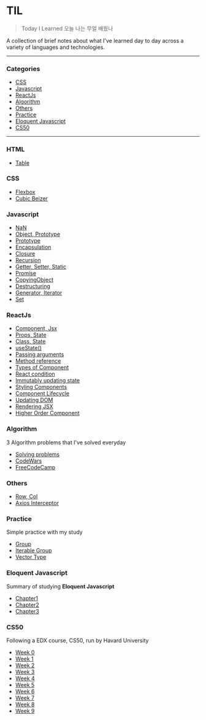 # TIL

> Today I Learned 오늘 나는 무얼 배웠나

A collection of brief notes about what I've learned day to day across a
variety of languages and technologies. 

---

### Categories

* [CSS](#CSS)
* [Javascript](#javascript)
* [ReactJs](#ReactJs)
* [Algorithm](#Algorithm)
* [Others](#Others)
* [Practice](#Practice)
* [Eloquent Javascript](#Eloquent_Javascipt)
* [CS50](#CS50)


---

### HTML
- [Table](HTML/table.md)

### CSS

- [Flexbox](CSS/Flexbox.md)
- [Cubic Beizer](CSS/cubicBeizer.md)

### Javascript
- [NaN](javascript/NaN.md)
- [Object, Prototype](javascript/object_prototype.js)
- [Prototype](javascript/Prototype.md)
- [Encapsulation](javascript/Encapsulation.md)
- [Closure](javascript/closure.js)
- [Recursion](javascript/recursion.md)
- [Getter, Setter, Static](javascript/Getter_Setter_Static.md)
- [Promise](javascript/Promise.md)
- [CopyingObject](javascript/copyingObject.md)
- [Destructuring](javascript/destructuring.md)
- [Generator, Iterator](javascript/generator_iterator.md)
- [Set](javascript/Set.md)

### ReactJs

- [Component, Jsx](ReactJs/Component_JSX.md)
- [Props, State](ReactJs/propsAndState.md)
- [Class, State](ReactJs/classComponet_state.md)
- [useState()](ReactJs/useState.md)
- [Passing arguments](ReactJs/passingArguments.md)
- [Method reference](ReactJs/MethodReference.md)
- [Types of Component](ReactJs/TypesOfComponent.md)
- [React condition](ReactJs/condition.md)
- [Immutably updating state](ReactJs/ImmutablyUpdatingState.md)
- [Styling Components](ReactJs/stylingComponents.md)
- [Component Lifecycle](ReactJs/componentLifecycle.md)
- [Updating DOM](ReactJs/updatingDOM.md)
- [Rendering JSX](ReactJs/renderJSX.md)
- [Higher Order Component](ReactJs/HOC.md)

### Algorithm
3 Algorithm problems that I've solved everyday

- [Solving problems](Algorithm/solve.js)
- [CodeWars](https://github.com/Jungincha/TIL/tree/master/Algorithm/CodeWars)
- [FreeCodeCamp](https://github.com/Jungincha/TIL/tree/master/Algorithm/FreeCodeCamp)

### Others
- [Row, Col](Others/row_col.md)
- [Axios Interceptor](Others/axios_interceptor.md)

### Practice 
Simple practice with my study
- [Group](Practice/group.js)
- [Iterable Group](Practice/iterableGroups.js)
- [Vector Type](Practice/vectorType.js)

### Eloquent Javascript
Summary of studying **Eloquent Javascript**
- [Chapter1](EloquentJavascript/chapter1.md)
- [Chapter2](EloquentJavascript/chapter2.md)
- [Chapter3](EloquentJavascript/chapter3.md)

### CS50
Following a EDX course, CS50, run by Havard University
- [Week 0](CS50/WEEK0.md)
- [Week 1](CS50/WEEK1.md)
- [Week 2](CS50/WEEK2.md)
- [Week 3](CS50/WEEK3.md)
- [Week 4](CS50/WEEK4.md)
- [Week 5](CS50/WEEK5.md)
- [Week 6](CS50/WEEK6.md)
- [Week 7](CS50/WEEK7.md)
- [Week 8](CS50/WEEK8.md)
- [Week 9](CS50/WEEK9.md)
